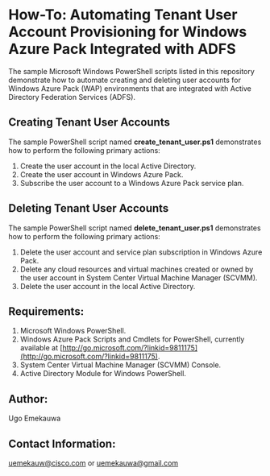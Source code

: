 # How-To: Automating Tenant User Account Provisioning for Windows Azure Pack Integrated with ADFS

The sample Microsoft Windows PowerShell scripts listed in this repository demonstrate how to automate creating and deleting user accounts for Windows Azure Pack (WAP) environments that are integrated with Active Directory Federation Services (ADFS).

## Creating Tenant User Accounts
The sample PowerShell script named **create_tenant_user.ps1** demonstrates how to perform the following primary actions:
1. Create the user account in the local Active Directory.
2. Create the user account in Windows Azure Pack.
3. Subscribe the user account to a Windows Azure Pack service plan.

## Deleting Tenant User Accounts
The sample PowerShell script named **delete_tenant_user.ps1** demonstrates how to perform the following primary actions:
1. Delete the user account and service plan subscription in Windows Azure Pack.
2. Delete any cloud resources and virtual machines created or owned by the user account in System Center Virtual Machine Manager (SCVMM).
3. Delete the user account in the local Active Directory.

## Requirements:
1. Microsoft Windows PowerShell.
2. Windows Azure Pack Scripts and Cmdlets for PowerShell, currently available at [http://go.microsoft.com/?linkid=9811175](http://go.microsoft.com/?linkid=9811175).
3. System Center Virtual Machine Manager (SCVMM) Console.
4. Active Directory Module for Windows PowerShell.

## Author:
Ugo Emekauwa

## Contact Information:
uemekauw@cisco.com or uemekauwa@gmail.com
